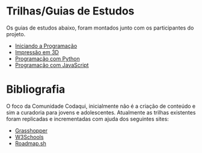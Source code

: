 # Trilhas/Guias de Estudos

Os guias de estudos abaixo, foram montados junto com os participantes do projeto.

- [Iniciando a Programação](guias/programador-iniciante.md)
- [Impressão em 3D](guias/impressao-3d.md)
- [Programação com Python](guias/programador-python.md)
- [Programação com JavaScript](guias/programador-js.md)

# Bibliografia

O foco da Comunidade Codaqui, inicialmente não é a criação de conteúdo e sim a curadoria para jovens e adolescentes. Atualmente as trilhas existentes foram replicadas e incrementadas com ajuda dos seguintes sites:

- [Grasshopper](https://grasshopper.app/)
- [W3Schools](https://w3schools.com/)
- [Roadmap.sh](https://roadmap.sh/)
